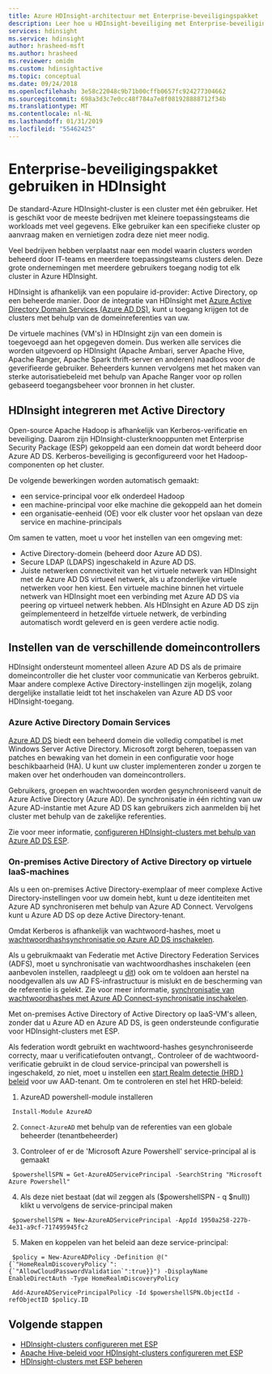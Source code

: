 ```yaml
---
title: Azure HDInsight-architectuur met Enterprise-beveiligingspakket
description: Leer hoe u HDInsight-beveiliging met Enterprise-beveiligingspakket van plan bent.
services: hdinsight
ms.service: hdinsight
author: hrasheed-msft
ms.author: hrasheed
ms.reviewer: omidm
ms.custom: hdinsightactive
ms.topic: conceptual
ms.date: 09/24/2018
ms.openlocfilehash: 3e58c22048c9b71b00cffb0657fc924277304662
ms.sourcegitcommit: 698a3d3c7e0cc48f784a7e8f081928888712f34b
ms.translationtype: MT
ms.contentlocale: nl-NL
ms.lasthandoff: 01/31/2019
ms.locfileid: "55462425"
---
```

# <a name="use-enterprise-security-package-in-hdinsight"></a>Enterprise-beveiligingspakket gebruiken in HDInsight

De standard-Azure HDInsight-cluster is een cluster met één gebruiker. Het is geschikt voor de meeste bedrijven met kleinere toepassingsteams die workloads met veel gegevens. Elke gebruiker kan een specifieke cluster op aanvraag maken en vernietigen zodra deze niet meer nodig. 

Veel bedrijven hebben verplaatst naar een model waarin clusters worden beheerd door IT-teams en meerdere toepassingsteams clusters delen. Deze grote ondernemingen met meerdere gebruikers toegang nodig tot elk cluster in Azure HDInsight.

HDInsight is afhankelijk van een populaire id-provider: Active Directory, op een beheerde manier. Door de integratie van HDInsight met [Azure Active Directory Domain Services (Azure AD DS)](../../active-directory-domain-services/active-directory-ds-overview.md), kunt u toegang krijgen tot de clusters met behulp van de domeinreferenties van uw. 

De virtuele machines (VM's) in HDInsight zijn van een domein is toegevoegd aan het opgegeven domein. Dus werken alle services die worden uitgevoerd op HDInsight (Apache Ambari, server Apache Hive, Apache Ranger, Apache Spark thrift-server en anderen) naadloos voor de geverifieerde gebruiker. Beheerders kunnen vervolgens met het maken van sterke autorisatiebeleid met behulp van Apache Ranger voor op rollen gebaseerd toegangsbeheer voor bronnen in het cluster.

## <a name="integrate-hdinsight-with-active-directory"></a>HDInsight integreren met Active Directory

Open-source Apache Hadoop is afhankelijk van Kerberos-verificatie en beveiliging. Daarom zijn HDInsight-clusterknooppunten met Enterprise Security Package (ESP) gekoppeld aan een domein dat wordt beheerd door Azure AD DS. Kerberos-beveiliging is geconfigureerd voor het Hadoop-componenten op het cluster. 

De volgende bewerkingen worden automatisch gemaakt:
- een service-principal voor elk onderdeel Hadoop 
- een machine-principal voor elke machine die gekoppeld aan het domein
- een organisatie-eenheid (OE) voor elk cluster voor het opslaan van deze service en machine-principals 

Om samen te vatten, moet u voor het instellen van een omgeving met:

- Active Directory-domein (beheerd door Azure AD DS).
- Secure LDAP (LDAPS) ingeschakeld in Azure AD DS.
- Juiste netwerken connectiviteit van het virtuele netwerk van HDInsight met de Azure AD DS virtueel netwerk, als u afzonderlijke virtuele netwerken voor hen kiest. Een virtuele machine binnen het virtuele netwerk van HDInsight moet een verbinding met Azure AD DS via peering op virtueel netwerk hebben. Als HDInsight en Azure AD DS zijn geïmplementeerd in hetzelfde virtuele netwerk, de verbinding automatisch wordt geleverd en is geen verdere actie nodig.

## <a name="set-up-different-domain-controllers"></a>Instellen van de verschillende domeincontrollers
HDInsight ondersteunt momenteel alleen Azure AD DS als de primaire domeincontroller die het cluster voor communicatie van Kerberos gebruikt. Maar andere complexe Active Directory-instellingen zijn mogelijk, zolang dergelijke installatie leidt tot het inschakelen van Azure AD DS voor HDInsight-toegang.

### <a name="azure-active-directory-domain-services"></a>Azure Active Directory Domain Services
[Azure AD DS](../../active-directory-domain-services/active-directory-ds-overview.md) biedt een beheerd domein die volledig compatibel is met Windows Server Active Directory. Microsoft zorgt beheren, toepassen van patches en bewaking van het domein in een configuratie voor hoge beschikbaarheid (HA). U kunt uw cluster implementeren zonder u zorgen te maken over het onderhouden van domeincontrollers. 

Gebruikers, groepen en wachtwoorden worden gesynchroniseerd vanuit de Azure Active Directory (Azure AD). De synchronisatie in één richting van uw Azure AD-instantie met Azure AD DS kan gebruikers zich aanmelden bij het cluster met behulp van de zakelijke referenties. 

Zie voor meer informatie, [configureren HDInsight-clusters met behulp van Azure AD DS ESP](./apache-domain-joined-configure-using-azure-adds.md).

### <a name="on-premises-active-directory-or-active-directory-on-iaas-vms"></a>On-premises Active Directory of Active Directory op virtuele IaaS-machines

Als u een on-premises Active Directory-exemplaar of meer complexe Active Directory-instellingen voor uw domein hebt, kunt u deze identiteiten met Azure AD synchroniseren met behulp van Azure AD Connect. Vervolgens kunt u Azure AD DS op deze Active Directory-tenant. 

Omdat Kerberos is afhankelijk van wachtwoord-hashes, moet u [wachtwoordhashsynchronisatie op Azure AD DS inschakelen](../../active-directory-domain-services/active-directory-ds-getting-started-password-sync.md). 

Als u gebruikmaakt van Federatie met Active Directory Federation Services (ADFS), moet u synchronisatie van wachtwoordhashes inschakelen (een aanbevolen instellen, raadpleegt u [dit](https://youtu.be/qQruArbu2Ew)) ook om te voldoen aan herstel na noodgevallen als uw AD FS-infrastructuur is mislukt en de bescherming van de referentie is gelekt. Zie voor meer informatie, [synchronisatie van wachtwoordhashes met Azure AD Connect-synchronisatie inschakelen](../../active-directory/hybrid/how-to-connect-password-hash-synchronization.md). 

Met on-premises Active Directory of Active Directory op IaaS-VM's alleen, zonder dat u Azure AD en Azure AD DS, is geen ondersteunde configuratie voor HDInsight-clusters met ESP.

Als federation wordt gebruikt en wachtwoord-hashes gesynchroniseerde correcty, maar u verificatiefouten ontvangt,. Controleer of de wachtwoord-verificatie gebruikt in de cloud service-principal van powershell is ingeschakeld, zo niet, moet u instellen een [start Realm detectie (HRD ) beleid](../../active-directory/manage-apps/configure-authentication-for-federated-users-portal.md) voor uw AAD-tenant. Om te controleren en stel het HRD-beleid:

 1. AzureAD powershell-module installeren

 ```
  Install-Module AzureAD
 ```

 2. ```Connect-AzureAD``` met behulp van de referenties van een globale beheerder (tenantbeheerder)

 3. Controleer of er de 'Microsoft Azure Powershell' service-principal al is gemaakt

```
 $powershellSPN = Get-AzureADServicePrincipal -SearchString "Microsoft Azure Powershell"
```

 4. Als deze niet bestaat (dat wil zeggen als ($powershellSPN - q $null)) klikt u vervolgens de service-principal maken

```
 $powershellSPN = New-AzureADServicePrincipal -AppId 1950a258-227b-4e31-a9cf-717495945fc2
```

 5. Maken en koppelen van het beleid aan deze service-principal: 

```
 $policy = New-AzureADPolicy -Definition @("{`"HomeRealmDiscoveryPolicy`":{`"AllowCloudPasswordValidation`":true}}") -DisplayName EnableDirectAuth -Type HomeRealmDiscoveryPolicy

 Add-AzureADServicePrincipalPolicy -Id $powershellSPN.ObjectId -refObjectID $policy.ID
```

## <a name="next-steps"></a>Volgende stappen

* [HDInsight-clusters configureren met ESP](apache-domain-joined-configure-using-azure-adds.md)
* [Apache Hive-beleid voor HDInsight-clusters configureren met ESP](apache-domain-joined-run-hive.md)
* [HDInsight-clusters met ESP beheren](apache-domain-joined-manage.md) 
